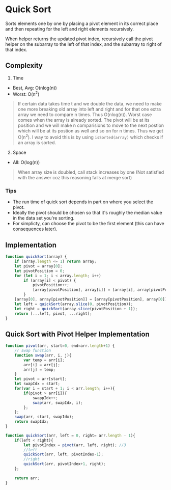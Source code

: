 # Quick Sort
Sorts elements one by one by placing a pivot element in its correct place and then repeating for the left and right elements recursively.

When helper returns the updated pivot index, recursively call the pivot helper on the subarray to the left of that index, and the subarray to right of that index. 

## Complexity
1. Time

* Best, Avg: O(nlog(n))
* Worst: O(n<sup>2</sup>) 

> If certain data takes time t and we double the data, we need to make one more breaking old array into left and right and for that one extra array we need to compare n times. Thus O(nlog(n)). Worst case comes when the array is already sorted. The pivot will be at its position and we will make n comparisions to move to the next postion which will be at its postion as well and so on for n times. Thus we get O(n<sup>2</sup>). I way to avoid this is by using ```isSorted(array)``` which checks if an array is sorted.

2. Space

* All: O(log(n))

> When array size is doubled, call stack increases by one (Not satisfied with the answer coz this reasoning fails at merge sort)

### Tips
- The run time of quick sort depends in part on where you select the pivot.
- Ideally the pivot should be chosen so that it's roughly the median value in the data set you're sorting. 
- For simplicty, can choose the pivot to be the first element (this can have consequences later). 

## Implementation
```javascript
function quickSort(array) {
    if (array.length <= 1) return array;
    let pivot = array[0];
    let pivotPosition = 0;
    for (let i = 1; i < array.length; i++)
        if (array[i] < pivot) {
            pivotPosition++;
            [array[pivotPosition], array[i]] = [array[i], array[pivotPosition]];
        }
    [array[0], array[pivotPosition]] = [array[pivotPosition], array[0]];
    let left = quickSort(array.slice(0, pivotPosition));
    let right = quickSort(array.slice(pivotPosition + 1));
    return [...left, pivot, ...right];
}
```

## Quick Sort with Pivot Helper Implementation
```javascript
function pivot(arr, start=0, end=arr.length+1) {
    // swap function
    function swap(arr, i, j){
        var temp = arr[i];
        arr[i] = arr[j];
        arr[j] = temp;
    }
    let pivot = arr[start];
    let swapIdx = start;
    for(var i = start + 1; i < arr.length; i++){
        if(pivot > arr[i]){
            swappIdx++;
            swap(arr, swapIdx, i);
        };
    };
    swap(arr, start, swapIdx);
    return swapIdx;
}

function quickSort(arr, left = 0, right= arr.length - 1){
    if(left < right){
        let pivotIndex = pivot(arr, left, right); //3
        //left
        quickSort(arr, left, pivotIndex-1);
        //right
        quickSort(arr, pivotIndex+1, right);
    };
    
    return arr;
}
```
